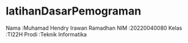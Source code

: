# latihanDasarPemograman
Nama  :Muhamad Hendry Irawan Ramadhan
NIM   :20220040080
Kelas :TI22H
Prodi :Teknik Informatika

